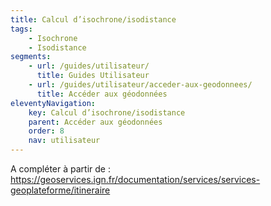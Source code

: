 ```yaml
---
title: Calcul d’isochrone/isodistance
tags:
    - Isochrone
    - Isodistance
segments:
    - url: /guides/utilisateur/
      title: Guides Utilisateur
    - url: /guides/utilisateur/acceder-aux-geodonnees/
      title: Accéder aux géodonnées
eleventyNavigation:
    key: Calcul d’isochrone/isodistance
    parent: Accéder aux géodonnées
    order: 8
    nav: utilisateur
---
```


A compléter à partir de : https://geoservices.ign.fr/documentation/services/services-geoplateforme/itineraire

